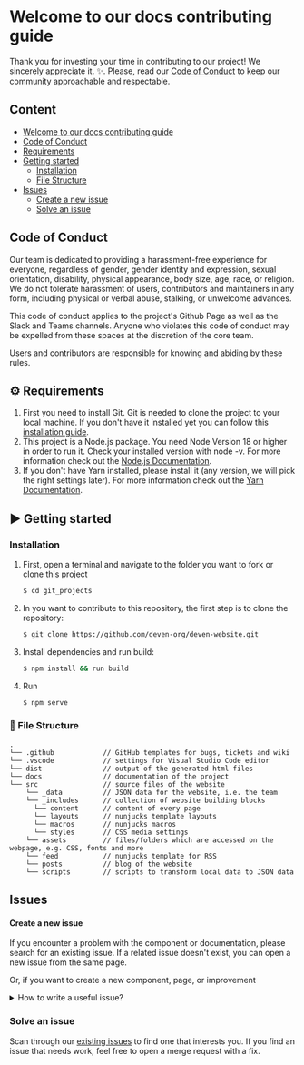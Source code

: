 # Welcome to our docs contributing guide

Thank you for investing your time in contributing to our project! We sincerely appreciate it. :sparkles:.
Please, read our [Code of Conduct](#code_of_conduct) to keep our community approachable and respectable.

## Content

- [Welcome to our docs contributing guide](#welcome-to-our-docs-contributing-guide)
- [Code of Conduct](#code_of_conduct)
- [Requirements](#requirement)
- [Getting started](#getting_started)
   - [Installation](#installation)
   - [File Structure](#file_structure)
- [Issues](#issues)
   - [Create a new issue](#create-a-new-issue)
   - [Solve an issue](#solve-an-issue)

## Code of Conduct

Our team is dedicated to providing a harassment-free experience for everyone, regardless of gender, gender identity and expression, sexual orientation, disability, physical appearance, body size, age, race, or religion. We do not tolerate harassment of users, contributors and maintainers in any form, including physical or verbal abuse, stalking, or unwelcome advances.

This code of conduct applies to the project's Github Page as well as the Slack and Teams channels. Anyone who violates this code of conduct may be expelled from these spaces at the discretion of the core team.

Users and contributors are responsible for knowing and abiding by these rules.

## :gear: Requirements
1. First you need to install Git. Git is needed to clone the project to your local machine. If you don't have it
   installed yet you can follow this
   [installation guide](https://git-scm.com/book/en/v2/Getting-Started-Installing-Git).
2. This project is a Node.js package. You need Node Version 18 or higher in order to run it. Check your installed
   version with node -v. For more information check out the [Node.js Documentation](https://nodejs.org/en/docs/).
3. If you don't have Yarn installed, please install it (any version, we will pick the right settings later). For more
   information check out the [Yarn Documentation](https://classic.yarnpkg.com/en/docs).

## :arrow_forward: Getting started
### Installation

1. First, open a terminal and navigate to the folder you want to fork or clone this project
   ```sh
   $ cd git_projects
   ```
2. In you want to contribute to this repository, the first step is to clone the repository:
   ```sh
   $ git clone https://github.com/deven-org/deven-website.git
   ```
3. Install dependencies and run build:
   ```sh
   $ npm install && run build
   ```
4. Run
   ```sh
   $ npm serve
   ```

### :file_folder: File Structure
    .
    └── .github            // GitHub templates for bugs, tickets and wiki
    └── .vscode            // settings for Visual Studio Code editor
    └── dist               // output of the generated html files
    └── docs               // documentation of the project
    └── src                // source files of the website
        └── _data          // JSON data for the website, i.e. the team 
        └── _includes      // collection of website building blocks
          └── content      // content of every page
          └── layouts      // nunjucks template layouts
          └── macros       // nunjucks macros
          └── styles       // CSS media settings
        └── assets         // files/folders which are accessed on the webpage, e.g. CSS, fonts and more
        └── feed           // nunjucks template for RSS
        └── posts          // blog of the website
        └── scripts        // scripts to transform local data to JSON data

## Issues

#### Create a new issue

If you encounter a problem with the component or documentation, please search for an existing issue. If a related issue doesn't exist, you can open a new issue from the same page.

Or, if you want to create a new component, page, or improvement

<details>
<summary>How to write a useful issue?</summary>
<br />

###### For bugs 
- It should be _reproducible_. It should contain all the instructions needed to reproduce the same outcome.

- It should be _specific_. It's important that it addresses one specific problem.

###### For new component or page or improvement

- It should be _justified_. A clear description of why the new component or page is needed and how it will improve the project.

- It should be _well-defined_. Clear scope of what the component or page should do, including key features and expectation of behavior.

</details>

### Solve an issue

Scan through our [existing issues](https://github.com/deven-org/deven-website/issues) to find one that interests you.
If you find an issue that needs work, feel free to open a merge request with a fix.




